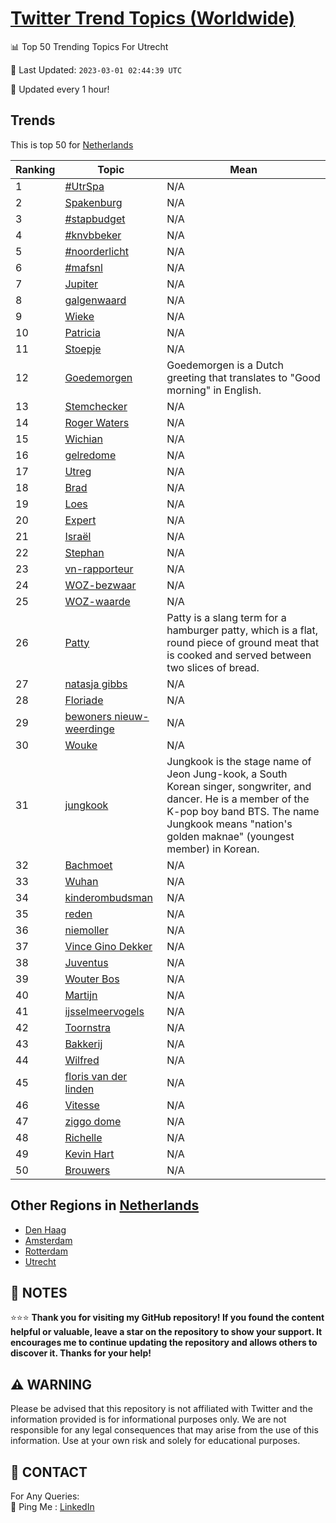 [Twitter Trend Topics (Worldwide)](https://github.com/ErcinDedeoglu/Twitter-Trend-Topics)
==========


📊 Top 50 Trending Topics For Utrecht

📆 Last Updated: `2023-03-01 02:44:39 UTC`

🔧 Updated every 1 hour!


## Trends

This is top 50 for [Netherlands](</Netherlands>)

| Ranking | Topic | Mean |
| ------- | ------------ | ------------ |
| 1 | [#UtrSpa](http://twitter.com/search?q=%23UtrSpa) | N/A |
| 2 | [Spakenburg](http://twitter.com/search?q=Spakenburg) | N/A |
| 3 | [#stapbudget](http://twitter.com/search?q=%23stapbudget) | N/A |
| 4 | [#knvbbeker](http://twitter.com/search?q=%23knvbbeker) | N/A |
| 5 | [#noorderlicht](http://twitter.com/search?q=%23noorderlicht) | N/A |
| 6 | [#mafsnl](http://twitter.com/search?q=%23mafsnl) | N/A |
| 7 | [Jupiter](http://twitter.com/search?q=Jupiter) | N/A |
| 8 | [galgenwaard](http://twitter.com/search?q=galgenwaard) | N/A |
| 9 | [Wieke](http://twitter.com/search?q=Wieke) | N/A |
| 10 | [Patricia](http://twitter.com/search?q=Patricia) | N/A |
| 11 | [Stoepje](http://twitter.com/search?q=Stoepje) | N/A |
| 12 | [Goedemorgen](http://twitter.com/search?q=Goedemorgen) | Goedemorgen is a Dutch greeting that translates to "Good morning" in English. |
| 13 | [Stemchecker](http://twitter.com/search?q=Stemchecker) | N/A |
| 14 | [Roger Waters](http://twitter.com/search?q=Roger+Waters) | N/A |
| 15 | [Wichian](http://twitter.com/search?q=Wichian) | N/A |
| 16 | [gelredome](http://twitter.com/search?q=gelredome) | N/A |
| 17 | [Utreg](http://twitter.com/search?q=Utreg) | N/A |
| 18 | [Brad](http://twitter.com/search?q=Brad) | N/A |
| 19 | [Loes](http://twitter.com/search?q=Loes) | N/A |
| 20 | [Expert](http://twitter.com/search?q=Expert) | N/A |
| 21 | [Israël](http://twitter.com/search?q=Isra%c3%abl) | N/A |
| 22 | [Stephan](http://twitter.com/search?q=Stephan) | N/A |
| 23 | [vn-rapporteur](http://twitter.com/search?q=vn-rapporteur) | N/A |
| 24 | [WOZ-bezwaar](http://twitter.com/search?q=WOZ-bezwaar) | N/A |
| 25 | [WOZ-waarde](http://twitter.com/search?q=WOZ-waarde) | N/A |
| 26 | [Patty](http://twitter.com/search?q=Patty) | Patty is a slang term for a hamburger patty, which is a flat, round piece of ground meat that is cooked and served between two slices of bread. |
| 27 | [natasja gibbs](http://twitter.com/search?q=natasja+gibbs) | N/A |
| 28 | [Floriade](http://twitter.com/search?q=Floriade) | N/A |
| 29 | [bewoners nieuw-weerdinge](http://twitter.com/search?q=bewoners+nieuw-weerdinge) | N/A |
| 30 | [Wouke](http://twitter.com/search?q=Wouke) | N/A |
| 31 | [jungkook](http://twitter.com/search?q=jungkook) | Jungkook is the stage name of Jeon Jung-kook, a South Korean singer, songwriter, and dancer. He is a member of the K-pop boy band BTS. The name Jungkook means "nation's golden maknae" (youngest member) in Korean. |
| 32 | [Bachmoet](http://twitter.com/search?q=Bachmoet) | N/A |
| 33 | [Wuhan](http://twitter.com/search?q=Wuhan) | N/A |
| 34 | [kinderombudsman](http://twitter.com/search?q=kinderombudsman) | N/A |
| 35 | [reden](http://twitter.com/search?q=reden) | N/A |
| 36 | [niemoller](http://twitter.com/search?q=niemoller) | N/A |
| 37 | [Vince Gino Dekker](http://twitter.com/search?q=Vince+Gino+Dekker) | N/A |
| 38 | [Juventus](http://twitter.com/search?q=Juventus) | N/A |
| 39 | [Wouter Bos](http://twitter.com/search?q=Wouter+Bos) | N/A |
| 40 | [Martijn](http://twitter.com/search?q=Martijn) | N/A |
| 41 | [ijsselmeervogels](http://twitter.com/search?q=ijsselmeervogels) | N/A |
| 42 | [Toornstra](http://twitter.com/search?q=Toornstra) | N/A |
| 43 | [Bakkerij](http://twitter.com/search?q=Bakkerij) | N/A |
| 44 | [Wilfred](http://twitter.com/search?q=Wilfred) | N/A |
| 45 | [floris van der linden](http://twitter.com/search?q=floris+van+der+linden) | N/A |
| 46 | [Vitesse](http://twitter.com/search?q=Vitesse) | N/A |
| 47 | [ziggo dome](http://twitter.com/search?q=ziggo+dome) | N/A |
| 48 | [Richelle](http://twitter.com/search?q=Richelle) | N/A |
| 49 | [Kevin Hart](http://twitter.com/search?q=Kevin+Hart) | N/A |
| 50 | [Brouwers](http://twitter.com/search?q=Brouwers) | N/A |



## Other Regions in [Netherlands](</Netherlands>)

* [Den Haag](</Netherlands/Den Haag.md>)
* [Amsterdam](</Netherlands/Amsterdam.md>)
* [Rotterdam](</Netherlands/Rotterdam.md>)
* [Utrecht](</Netherlands/Utrecht.md>)



## 📝 NOTES

⭐⭐⭐ **Thank you for visiting my GitHub repository! If you found the content helpful or valuable, leave a star on the repository to show your support. It encourages me to continue updating the repository and allows others to discover it. Thanks for your help!**


## ⚠️ WARNING

Please be advised that this repository is not affiliated with Twitter and the information provided is for informational purposes only. We are not responsible for any legal consequences that may arise from the use of this information. Use at your own risk and solely for educational purposes.


## 📨 CONTACT

 For Any Queries:  
            🏓 Ping Me : [LinkedIn](https://www.linkedin.com/in/ercindedeoglu/)
